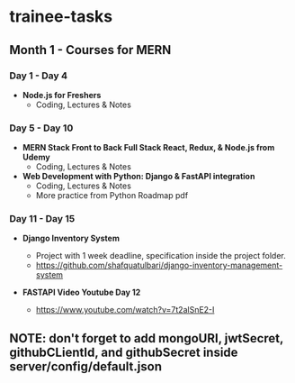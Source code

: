 # trainee-tasks

## Month 1 - Courses for MERN

### Day 1 - Day 4

- **Node.js for Freshers**
  - Coding, Lectures & Notes

### Day 5 - Day 10

- **MERN Stack Front to Back Full Stack React, Redux, & Node.js from Udemy**
  - Coding, Lectures & Notes
- **Web Development with Python: Django & FastAPI integration**
  - Coding, Lectures & Notes
  - More practice from Python Roadmap pdf

### Day 11 - Day 15

- **Django Inventory System**

  - Project with 1 week deadline, specification inside the project folder.
  - https://github.com/shafquatulbari/django-inventory-management-system

- **FASTAPI Video Youtube Day 12**
  - https://www.youtube.com/watch?v=7t2alSnE2-I

## NOTE: don't forget to add mongoURI, jwtSecret, githubCLientId, and githubSecret inside server/config/default.json
